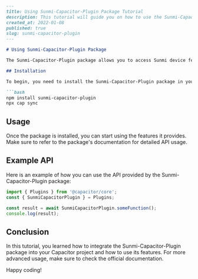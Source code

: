 ```markdown
---
title: Using Sunmi-Capacitor-Plugin Package Tutorial
description: This tutorial will guide you on how to use the Sunmi-Capacitor-Plugin package in your Capacitor projects.
created_at: 2022-01-08
published: true
slug: sunmi-capacitor-plugin
---

# Using Sunmi-Capacitor-Plugin Package

The Sunmi-Capacitor-Plugin package allows you to access Sunmi device features in your Capacitor projects. This tutorial will explain how to install and integrate this package into your projects effectively.

## Installation

To begin, you need to install the Sunmi-Capacitor-Plugin package in your Capacitor project:

```bash
npm install sunmi-capacitor-plugin
npx cap sync
```

## Usage

Once the package is installed, you can start using the features it provides. Make sure to refer to the package's documentation for detailed API usage.

## Example API

Here is an example of how you can use the API provided by the Sunmi-Capacitor-Plugin package:

```typescript
import { Plugins } from '@capacitor/core';
const { SunmiCapacitorPlugin } = Plugins;

const result = await SunmiCapacitorPlugin.someFunction();
console.log(result);
```

## Conclusion

In this tutorial, you learned how to integrate the Sunmi-Capacitor-Plugin package into your Capacitor project and how to use its features. For more advanced usage, make sure to check the official documentation.

Happy coding!
```
```
